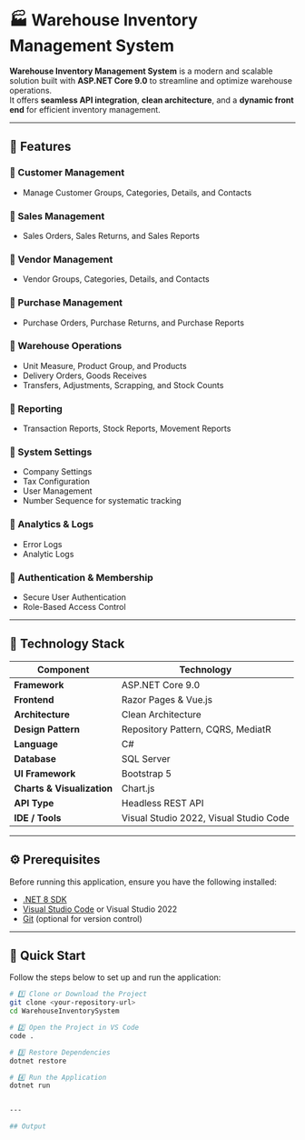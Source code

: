 # 🏭 Warehouse Inventory Management System 

**Warehouse Inventory Management System** is a modern and scalable solution built with **ASP.NET Core 9.0** to streamline and optimize warehouse operations.  
It offers **seamless API integration**, **clean architecture**, and a **dynamic front end** for efficient inventory management.

---

## 🚀 Features

### 🔹 Customer Management
- Manage Customer Groups, Categories, Details, and Contacts

### 🔹 Sales Management
- Sales Orders, Sales Returns, and Sales Reports

### 🔹 Vendor Management
- Vendor Groups, Categories, Details, and Contacts

### 🔹 Purchase Management
- Purchase Orders, Purchase Returns, and Purchase Reports

### 🔹 Warehouse Operations
- Unit Measure, Product Group, and Products  
- Delivery Orders, Goods Receives  
- Transfers, Adjustments, Scrapping, and Stock Counts

### 🔹 Reporting
- Transaction Reports, Stock Reports, Movement Reports

### 🔹 System Settings
- Company Settings  
- Tax Configuration  
- User Management  
- Number Sequence for systematic tracking

### 🔹 Analytics & Logs
- Error Logs  
- Analytic Logs

### 🔹 Authentication & Membership
- Secure User Authentication  
- Role-Based Access Control

---

## 🧱 Technology Stack

| Component | Technology |
|------------|-------------|
| **Framework** | ASP.NET Core 9.0 |
| **Frontend** | Razor Pages & Vue.js |
| **Architecture** | Clean Architecture |
| **Design Pattern** | Repository Pattern, CQRS, MediatR |
| **Language** | C# |
| **Database** | SQL Server |
| **UI Framework** | Bootstrap 5 |
| **Charts & Visualization** | Chart.js |
| **API Type** | Headless REST API |
| **IDE / Tools** | Visual Studio 2022, Visual Studio Code |

---

## ⚙️ Prerequisites

Before running this application, ensure you have the following installed:

- [.NET 8 SDK](https://dotnet.microsoft.com/en-us/download)
- [Visual Studio Code](https://code.visualstudio.com/) or Visual Studio 2022
- [Git](https://git-scm.com/) (optional for version control)

---

## 🏁 Quick Start

Follow the steps below to set up and run the application:

```bash
# 1️⃣ Clone or Download the Project
git clone <your-repository-url>
cd WarehouseInventorySystem

# 2️⃣ Open the Project in VS Code
code .

# 3️⃣ Restore Dependencies
dotnet restore

# 4️⃣ Run the Application
dotnet run


---

## Output 